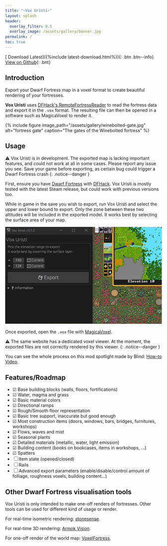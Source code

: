 ```yaml
---
title: "☼Vox Uristi☼"
layout: splash
header:
  overlay_filter: 0.5
  overlay_image: /assets/gallery/banner.jpg
permalink: /
toc: true
---
```


[<i class='fas fa-download'></i> Download Latest]({%include latest-download.html%}){: .btn .btn--info}
[<i class='fas fa-external-link-alt'></i> View on Github](https://github.com/plule/vox-uristi){: .bnt}

## Introduction

Export your Dwarf Fortress map in a voxel format to create beautiful rendering
of your fortresses.

**Vox Uristi** uses [DFHack's
RemoteFortressReader](https://docs.dfhack.org/en/stable/docs/tools/RemoteFortressReader.html)
to read the fortress data and export it in the `.vox` format. The resulting file
can then be opened in a software such as MagicaVoxel to render it.

{% include figure image_path="/assets/gallery/winebolted-gate.jpg" alt="fortress gate" caption="The gates of the Winebolted fortress" %}

## Usage

⚠ Vox Uristi is in development. The exported map is lacking important features,
and could not work at all in some cases. Please report any issue you see. Save
your game before exporting, as certain bug could trigger a Dwarf Fortress crash
{: .notice--danger }

First, ensure you have [Dwarf
Fortress](https://store.steampowered.com/app/975370/Dwarf_Fortress/) with
[DFHack](https://store.steampowered.com/app/2346660/DFHack__Dwarf_Fortress_Modding_Engine/).
Vox Uristi is mostly tested with the latest Steam release, but could work with
previous versions too.

While in game in the save you wish to export, run Vox Uristi and select the
upper and lower bound to export. Only the zone between these two altitudes will
be included in the exported model. It works best by selecting the surface area
of your map.

![how-to](assets/how-to.gif)

Once exported, open the `.vox` file with [MagicaVoxel](https://ephtracy.github.io/).

⚠ The same website has a dedicated voxel viewer. At the moment, the exported
files are not correctly rendered by this viewer.
{: .notice--danger }

You can see the whole process on this mod spotlight made by Blind: [How-to Video](https://www.youtube.com/watch?v=CDqMuBZsNH0).

## Features/Roadmap

- ☑ Base building blocks (walls, floors, fortifications)
- ☑ Water, magma and grass
- ☑ Basic material colors
- ☑ Directional ramps
- ☑ Rough/Smooth floor representation
- ☑ Basic tree support, inaccurate but good enough
- ☑ Most construction items (doors, windows, bars, bridges, furnitures, workshops)
- ☑ Flows, waves and mist
- ☑ Seasonal plants
- ☑ Detailed materials (metallic, water, light emission)
- ☑ Building content (books on bookcases, items in workshops, ...)
- ☑ Spatters
- ☐ Item state (opened/closed)
- ☐ Rails
- ☐ Advanced export parameters (enable/disable/control amount of folliage,
  roughness voxels, building content...)

## Other Dwarf Fortress visualisation tools

Vox Uristi is only intended to make one-off renders of fortresses. Other tools
can be used for different kind of usage or render.

For real-time isometric rendering:
[stonesense](https://docs.dfhack.org/en/stable/docs/tools/stonesense.html).

For real-time 3D rendering: [Armok Vision](https://github.com/RosaryMala/armok-vision).

For one-off render of the world map: [VoxelFortress](https://github.com/RosaryMala/VoxelFortress/releases/tag/v1.0.0).
